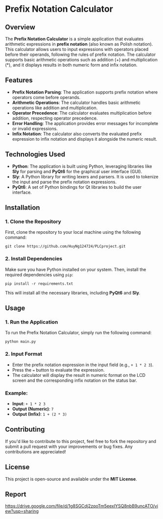 # Prefix Notation Calculator

## Overview
The **Prefix Notation Calculator** is a simple application that evaluates arithmetic expressions in **prefix notation** (also known as Polish notation). This calculator allows users to input expressions with operators placed before their operands, following the rules of prefix notation. The calculator supports basic arithmetic operations such as addition (+) and multiplication (*), and it displays results in both numeric form and infix notation.

## Features
- **Prefix Notation Parsing**: The application supports prefix notation where operators come before operands.
- **Arithmetic Operations**: The calculator handles basic arithmetic operations like addition and multiplication.
- **Operator Precedence**: The calculator evaluates multiplication before addition, respecting operator precedence.
- **Error Handling**: The application provides error messages for incomplete or invalid expressions.
- **Infix Notation**: The calculator also converts the evaluated prefix expression to infix notation and displays it alongside the numeric result.

## Technologies Used
- **Python**: The application is built using Python, leveraging libraries like **Sly** for parsing and **PyQt6** for the graphical user interface (GUI).
- **Sly**: A Python library for writing lexers and parsers. It is used to tokenize the input and parse the prefix notation expressions.
- **PyQt6**: A set of Python bindings for Qt libraries to build the user interface.

## Installation

### 1. Clone the Repository
First, clone the repository to your local machine using the following command:

``git clone https://github.com/HuyNg124724/PLCproject.git``

### 2. Install Dependencies
Make sure you have Python installed on your system. Then, install the required dependencies using `pip`:

``pip install -r requirements.txt``

This will install all the necessary libraries, including **PyQt6** and **Sly**.

## Usage

### 1. Run the Application
To run the Prefix Notation Calculator, simply run the following command:

``python main.py``

### 2. Input Format
- Enter the prefix notation expression in the input field (e.g., `+ 1 * 2 3`).
- Press the `=` button to evaluate the expression.
- The calculator will display the result in numeric format on the LCD screen and the corresponding infix notation on the status bar.

### Example:
- **Input**: `+ 1 * 2 3`
- **Output (Numeric)**: `7`
- **Output (Infix)**: `1 + (2 * 3)`

## Contributing
If you'd like to contribute to this project, feel free to fork the repository and submit a pull request with your improvements or bug fixes. Any contributions are appreciated!

## License
This project is open-source and available under the **MIT License**.

## Report
https://drive.google.com/file/d/1g8SGCdj2zqoTm5eexIYSQ8nbB9uncATO/view?usp=sharing 
